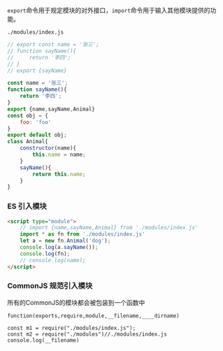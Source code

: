 `export`命令用于规定模块的对外接口，`import`命令用于输入其他模块提供的功能。

`./modules/index.js`

```javascript
// export const name = '张三';
// function sayName(){
//     return '李四';
// }
// export {sayName}

const name = '张三';
function sayName(){
    return '李四';
}
export {name,sayName,Animal}
const obj = {
    foo: 'foo'
}
export default obj;
class Animal{
    constructor(name){
        this.name = name;
    }
    sayName(){
        return this.name;
    }
}
```

### ES 引入模块

```html
<script type="module">
    // import {name,sayName,Animal} from './modules/index.js'
    import * as fn from './modules/index.js'
    let a = new fn.Animal('dog');
    console.log(a.sayName());
    console.log(fn);
    // console.log(name);
</script>
```

### CommonJS 规范引入模块

所有的CommonJS的模块都会被包装到一个函数中

`function(exports,require,module,__filename,____dirname)`

```
const m1 = require("./modules/index.js");
const m2 = require("./modules")//./modules/index.js
console.log(__filename)
```



